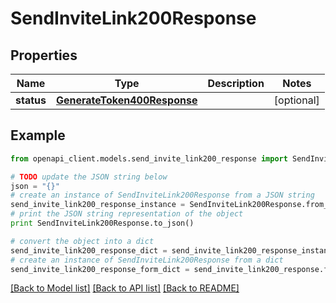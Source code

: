 # SendInviteLink200Response


## Properties
Name | Type | Description | Notes
------------ | ------------- | ------------- | -------------
**status** | [**GenerateToken400Response**](GenerateToken400Response.md) |  | [optional] 

## Example

```python
from openapi_client.models.send_invite_link200_response import SendInviteLink200Response

# TODO update the JSON string below
json = "{}"
# create an instance of SendInviteLink200Response from a JSON string
send_invite_link200_response_instance = SendInviteLink200Response.from_json(json)
# print the JSON string representation of the object
print SendInviteLink200Response.to_json()

# convert the object into a dict
send_invite_link200_response_dict = send_invite_link200_response_instance.to_dict()
# create an instance of SendInviteLink200Response from a dict
send_invite_link200_response_form_dict = send_invite_link200_response.from_dict(send_invite_link200_response_dict)
```
[[Back to Model list]](../README.md#documentation-for-models) [[Back to API list]](../README.md#documentation-for-api-endpoints) [[Back to README]](../README.md)


